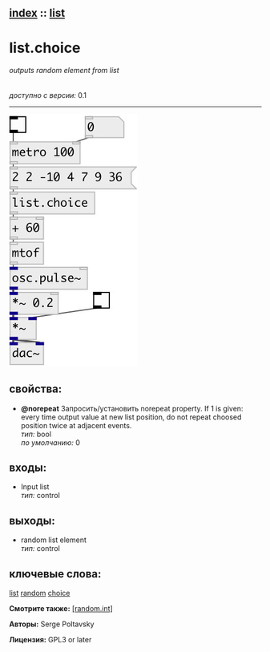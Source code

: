 [index](index.html) :: [list](category_list.html)
---

# list.choice

###### outputs random element from list

*доступно с версии:* 0.1

---




[![example](../examples/img/list.choice.jpg)](../examples/pd/list.choice.pd)







## свойства:

* **@norepeat** 
Запросить/установить norepeat property. If 1 is given: every time output value at new list position,
do not repeat choosed position twice at adjacent events.<br>
_тип:_ bool<br>
_по умолчанию:_ 0<br>



## входы:

* Input list<br>
_тип:_ control



## выходы:

* random list element<br>
_тип:_ control



## ключевые слова:

[list](keywords/list.html)
[random](keywords/random.html)
[choice](keywords/choice.html)



**Смотрите также:**
[\[random.int\]](random.int.html)




**Авторы:** Serge Poltavsky




**Лицензия:** GPL3 or later





